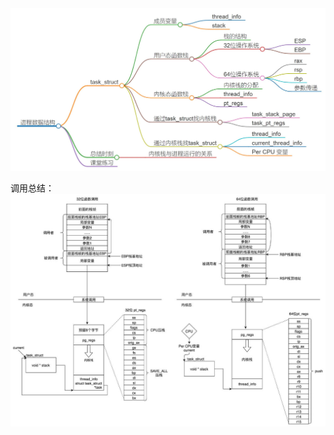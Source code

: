 
<img src="https://github.com/Yongli-Lisa/Linux-Notes1/blob/23453cd8bbdd423c38a582f4352958808467a42b/Img/%E8%BF%9B%E7%A8%8B%E6%95%B0%E6%8D%AE%E7%BB%93%E6%9E%843.JPG" width="600px">   




调用总结：
<img src="https://github.com/Yongli-Lisa/Linux-Notes1/blob/2de9b46a4cf931f39daeecf79a585830bb9f4082/Img/%E8%B0%83%E7%94%A8%E6%80%BB%E7%BB%93.JPG" width="800px">
